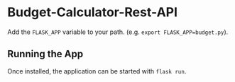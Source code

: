 # Budget-Calculator-Rest-API

Add the `FLASK_APP` variable to your path. (e.g. `export FLASK_APP=budget.py`).

## Running the App

Once installed, the application can be started with `flask run`.
